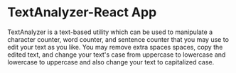 # TextAnalyzer-React App

TextAnalyzer is a text-based utility which can be used to manipulate a character counter, word counter, and sentence counter that you may use to edit your text as you like. You may remove extra spaces spaces, copy the edited text, and change your text's case from uppercase to lowercase and lowercase to uppercase and also change your text to capitalized case.
